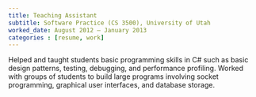 ```yaml
---
title: Teaching Assistant
subtitle: Software Practice (CS 3500), University of Utah
worked_date: August 2012 – January 2013
categories : [resume, work]
---
```

Helped and taught students basic programming skills in C# such as basic design patterns, testing, debugging, and performance profiling. Worked with groups of students to build large programs involving socket programming, graphical user interfaces, and database storage.
